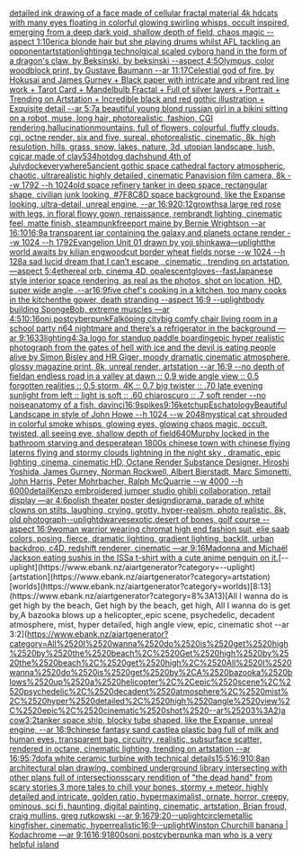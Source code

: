 [detailed ink drawing of a face made of cellular fractal material 4k hd](https://www.ebank.nz/aiartgenerator?category=detailed%2520ink%2520drawing%2520of%2520a%2520face%2520made%2520of%2520cellular%2520fractal%2520material%25204k%2520hd)[cats with many eyes floating in colorful glowing swirling whisps, occult inspired, emerging from a deep dark void, shallow depth of field, chaos magic --aspect 1:10](https://www.ebank.nz/aiartgenerator?category=cats%2520with%2520many%2520eyes%2520floating%2520in%2520colorful%2520glowing%2520swirling%2520whisps%2C%2520occult%2520inspired%2C%2520emerging%2520from%2520a%2520deep%2520dark%2520void%2C%2520shallow%2520depth%2520of%2520field%2C%2520chaos%2520magic%2520--aspect%25201%3A10)[erica blonde hair but she playing drums whilst AFL tackling an opponent](https://www.ebank.nz/aiartgenerator?category=erica%2520blonde%2520hair%2520but%2520she%2520playing%2520drums%2520whilst%2520AFL%2520tackling%2520an%2520opponent)[artstation](https://www.ebank.nz/aiartgenerator?category=artstation)[lighting](https://www.ebank.nz/aiartgenerator?category=lighting)[a technolgical scaled cyborg hand in the form of a dragon's claw, by Beksinski, by beksinski --aspect 4:5](https://www.ebank.nz/aiartgenerator?category=a%2520technolgical%2520scaled%2520cyborg%2520hand%2520in%2520the%2520form%2520of%2520a%2520dragon%27s%2520claw%2C%2520by%2520Beksinski%2C%2520by%2520beksinski%2520--aspect%25204%3A5)[Olympus, color woodblock print, by Gustave Baumann --ar 11:17](https://www.ebank.nz/aiartgenerator?category=Olympus%2C%2520color%2520woodblock%2520print%2C%2520by%2520Gustave%2520Baumann%2520--ar%252011%3A17)[Celestial god of fire, by Hokusai and James Gurney + Black paper with intricate and vibrant red line work + Tarot Card + Mandelbulb Fractal + Full of silver layers + Portrait + Trending on Artstation + Incredible black and red gothic illustration + Exquisite detail --ar 5:7](https://www.ebank.nz/aiartgenerator?category=Celestial%2520god%2520of%2520fire%2C%2520by%2520Hokusai%2520and%2520James%2520Gurney%2520%2B%2520Black%2520paper%2520with%2520intricate%2520and%2520vibrant%2520red%2520line%2520work%2520%2B%2520Tarot%2520Card%2520%2B%2520Mandelbulb%2520Fractal%2520%2B%2520Full%2520of%2520silver%2520layers%2520%2B%2520Portrait%2520%2B%2520Trending%2520on%2520Artstation%2520%2B%2520Incredible%2520black%2520and%2520red%2520gothic%2520illustration%2520%2B%2520Exquisite%2520detail%2520--ar%25205%3A7)[a beautiful young blond russian girl in a bikini sitting on a robot, muse, long hair,  photorealistic, fashion, CGI rendering,](https://www.ebank.nz/aiartgenerator?category=a%2520beautiful%2520young%2520blond%2520russian%2520girl%2520in%2520a%2520bikini%2520sitting%2520on%2520a%2520robot%2C%2520muse%2C%2520long%2520hair%2C%2520%2520photorealistic%2C%2520fashion%2C%2520CGI%2520rendering%2C)[hallucination](https://www.ebank.nz/aiartgenerator?category=hallucination)[mountains, full of flowers, colourful, fluffy clouds, cgi, octne render, six and five, sureal, photorealistic, cinematic, 8k, high resulotion, hills, grass, snow, lakes, nature, 3d, utopian landscape, lush, cgi](https://www.ebank.nz/aiartgenerator?category=mountains%2C%2520full%2520of%2520flowers%2C%2520colourful%2C%2520fluffy%2520clouds%2C%2520cgi%2C%2520octne%2520render%2C%2520six%2520and%2520five%2C%2520sureal%2C%2520photorealistic%2C%2520cinematic%2C%25208k%2C%2520high%2520resulotion%2C%2520hills%2C%2520grass%2C%2520snow%2C%2520lakes%2C%2520nature%2C%25203d%2C%2520utopian%2520landscape%2C%2520lush%2C%2520cgi)[car,made of clay](https://www.ebank.nz/aiartgenerator?category=car%2Cmade%2520of%2520clay)[534](https://www.ebank.nz/aiartgenerator?category=534)[hotdog dachshund 4th of July](https://www.ebank.nz/aiartgenerator?category=hotdog%2520dachshund%25204th%2520of%2520July)[dock](https://www.ebank.nz/aiartgenerator?category=dock)[everywhere](https://www.ebank.nz/aiartgenerator?category=everywhere)[5](https://www.ebank.nz/aiartgenerator?category=5)[ancient gothic space cathedral factory atmospheric, chaotic, ultrarealistic highly detailed, cinematic Panavision film camera, 8k --w 1792 --h 1024](https://www.ebank.nz/aiartgenerator?category=ancient%2520gothic%2520space%2520cathedral%2520factory%2520atmospheric%2C%2520chaotic%2C%2520ultrarealistic%2520highly%2520detailed%2C%2520cinematic%2520Panavision%2520film%2520camera%2C%25208k%2520--w%25201792%2520--h%25201024)[old space refinery tanker in deep space, rectangular shape, civilian junk looking, #7F8C8D space background, like the Expanse looking, ultra-detail, unreal engine, --ar 16:9](https://www.ebank.nz/aiartgenerator?category=old%2520space%2520refinery%2520tanker%2520in%2520deep%2520space%2C%2520rectangular%2520shape%2C%2520civilian%2520junk%2520looking%2C%2520%237F8C8D%2520space%2520background%2C%2520like%2520the%2520Expanse%2520looking%2C%2520ultra-detail%2C%2520unreal%2520engine%2C%2520--ar%252016%3A9)[20:12](https://www.ebank.nz/aiartgenerator?category=20%3A12)[growths](https://www.ebank.nz/aiartgenerator?category=growths)[a large red rose with legs, in floral flowy gown, renaissance, rembrandt lighting, cinematic feel, matte finish, steampunk](https://www.ebank.nz/aiartgenerator?category=a%2520large%2520red%2520rose%2520with%2520legs%2C%2520in%2520floral%2520flowy%2520gown%2C%2520renaissance%2C%2520rembrandt%2520lighting%2C%2520cinematic%2520feel%2C%2520matte%2520finish%2C%2520steampunk)[freeport maine by Bernie Wrightson --ar 16:10](https://www.ebank.nz/aiartgenerator?category=freeport%2520maine%2520by%2520Bernie%2520Wrightson%2520--ar%252016%3A10)[16:9](https://www.ebank.nz/aiartgenerator?category=16%3A9)[a transparent jar containing the galaxy,and planets octane render --w 1024 --h 1792](https://www.ebank.nz/aiartgenerator?category=a%2520transparent%2520jar%2520containing%2520the%2520galaxy%2Cand%2520planets%2520octane%2520render%2520--w%25201024%2520--h%25201792)[](https://www.ebank.nz/aiartgenerator?category=)[Evangelion Unit 01 drawn by yoji shinkawa](https://www.ebank.nz/aiartgenerator?category=Evangelion%2520Unit%252001%2520drawn%2520by%2520yoji%2520shinkawa)[—uplight](https://www.ebank.nz/aiartgenerator?category=%E2%80%94uplight)[the world awaits by kilian eng](https://www.ebank.nz/aiartgenerator?category=the%2520world%2520awaits%2520by%2520kilian%2520eng)[woodcut border wheat fields norse --w 1024 --h 128](https://www.ebank.nz/aiartgenerator?category=woodcut%2520border%2520wheat%2520fields%2520norse%2520--w%25201024%2520--h%2520128)[a sad lucid dream that I can’t escape , cinematic , trending on artstation, —aspect 5:4](https://www.ebank.nz/aiartgenerator?category=a%2520sad%2520lucid%2520dream%2520that%2520I%2520can%E2%80%99t%2520escape%2520%2C%2520cinematic%2520%2C%2520trending%2520on%2520artstation%2C%2520%E2%80%94aspect%25205%3A4)[ethereal orb, cinema 4D, opalescent](https://www.ebank.nz/aiartgenerator?category=ethereal%2520orb%2C%2520cinema%25204D%2C%2520opalescent)[gloves](https://www.ebank.nz/aiartgenerator?category=gloves)[--fast](https://www.ebank.nz/aiartgenerator?category=--fast)[Japanese style interior space rendering, as real as the photos, shot on location, HD, super wide angle ,--ar16:9](https://www.ebank.nz/aiartgenerator?category=Japanese%2520style%2520interior%2520space%2520rendering%2C%2520as%2520real%2520as%2520the%2520photos%2C%2520shot%2520on%2520location%2C%2520HD%2C%2520super%2520wide%2520angle%2520%2C--ar16%3A9)[five chef's cooking in a kitchen, too many cooks in the kitchen](https://www.ebank.nz/aiartgenerator?category=five%2520chef%27s%2520cooking%2520in%2520a%2520kitchen%2C%2520too%2520many%2520cooks%2520in%2520the%2520kitchen)[the gower, death stranding --aspect 16:9 --uplight](https://www.ebank.nz/aiartgenerator?category=the%2520gower%2C%2520death%2520stranding%2520--aspect%252016%3A9%2520--uplight)[body building SpongeBob, extreme muscles —ar 4:5](https://www.ebank.nz/aiartgenerator?category=body%2520building%2520SpongeBob%2C%2520extreme%2520muscles%2520%E2%80%94ar%25204%3A5)[10:16](https://www.ebank.nz/aiartgenerator?category=10%3A16)[oni,postcyberpunk](https://www.ebank.nz/aiartgenerator?category=oni%2Cpostcyberpunk)[Falköping city](https://www.ebank.nz/aiartgenerator?category=Falk%C3%B6ping%2520city)[big comfy chair living room  in a school party  n64 nightmare  and there’s a refrigerator in the background —ar 9:16](https://www.ebank.nz/aiartgenerator?category=big%2520comfy%2520chair%2520living%2520room%2520%2520in%2520a%2520school%2520party%2520%2520n64%2520nightmare%2520%2520and%2520there%E2%80%99s%2520a%2520refrigerator%2520in%2520the%2520background%2520%E2%80%94ar%25209%3A16)[33](https://www.ebank.nz/aiartgenerator?category=33)[lighting](https://www.ebank.nz/aiartgenerator?category=lighting)[4:3](https://www.ebank.nz/aiartgenerator?category=4%3A3)[a logo for standup paddle boarding](https://www.ebank.nz/aiartgenerator?category=a%2520logo%2520for%2520standup%2520paddle%2520boarding)[epic hyper realistic photograph from the gates of hell with ice and the devil is eating people alive by Simon Bisley and HR Giger, moody dramatic cinematic atmosphere, glossy magazine print, 8k, unreal render, artstation --ar 16:9 --no depth of field](https://www.ebank.nz/aiartgenerator?category=epic%2520hyper%2520realistic%2520photograph%2520from%2520the%2520gates%2520of%2520hell%2520with%2520ice%2520and%2520the%2520devil%2520is%2520eating%2520people%2520alive%2520by%2520Simon%2520Bisley%2520and%2520HR%2520Giger%2C%2520moody%2520dramatic%2520cinematic%2520atmosphere%2C%2520glossy%2520magazine%2520print%2C%25208k%2C%2520unreal%2520render%2C%2520artstation%2520--ar%252016%3A9%2520--no%2520depth%2520of%2520field)[an endless road in a valley at dawn :: 0.9 wide angle view :: 0.5 forgotten realities :: 0.5 storm, 4K,:: 0.7 big twister :: .70 late evening sunlight from left :: light is soft :: .60 chiaroscuro  :: .7 soft render --no noise](https://www.ebank.nz/aiartgenerator?category=an%2520endless%2520road%2520in%2520a%2520valley%2520at%2520dawn%2520%3A%3A%25200.9%2520wide%2520angle%2520view%2520%3A%3A%25200.5%2520forgotten%2520realities%2520%3A%3A%25200.5%2520storm%2C%25204K%2C%3A%3A%25200.7%2520big%2520twister%2520%3A%3A%2520.70%2520late%2520evening%2520sunlight%2520from%2520left%2520%3A%3A%2520light%2520is%2520soft%2520%3A%3A%2520.60%2520chiaroscuro%2520%2520%3A%3A%2520.7%2520soft%2520render%2520--no%2520noise)[anatomy of a fish, davinci](https://www.ebank.nz/aiartgenerator?category=anatomy%2520of%2520a%2520fish%2C%2520davinci)[16:9](https://www.ebank.nz/aiartgenerator?category=16%3A9)[spikes](https://www.ebank.nz/aiartgenerator?category=spikes)[9:16](https://www.ebank.nz/aiartgenerator?category=9%3A16)[ketchup](https://www.ebank.nz/aiartgenerator?category=ketchup)[Eschatology](https://www.ebank.nz/aiartgenerator?category=Eschatology)[Beautiful Landscape in style of John Howe --h 1024 --w 2048](https://www.ebank.nz/aiartgenerator?category=Beautiful%2520Landscape%2520in%2520style%2520of%2520John%2520Howe%2520--h%25201024%2520--w%25202048)[mystical cat shrouded in colorful smoke whisps, glowing eyes, glowing chaos magic, occult, twisted, all seeing eye, shallow depth of field](https://www.ebank.nz/aiartgenerator?category=mystical%2520cat%2520shrouded%2520in%2520colorful%2520smoke%2520whisps%2C%2520glowing%2520eyes%2C%2520glowing%2520chaos%2520magic%2C%2520occult%2C%2520twisted%2C%2520all%2520seeing%2520eye%2C%2520shallow%2520depth%2520of%2520field)[640](https://www.ebank.nz/aiartgenerator?category=640)[Murphy locked in the bathroom starving and desperate](https://www.ebank.nz/aiartgenerator?category=Murphy%2520locked%2520in%2520the%2520bathroom%2520starving%2520and%2520desperate)[an 1800s chinese town with chinese flying laterns flying and stormy clouds lightning in the night sky , dramatic, epic lighting ,cinema, cinematic HD, Octane Render Substance Designer. Hiroshi Yoshida, James Gurney, Norman Rockwell, Albert Bierstadt, Marc Simonetti, John Harris, Peter Mohrbacher, Ralph McQuarrie --w 4000 --h 6000](https://www.ebank.nz/aiartgenerator?category=an%25201800s%2520chinese%2520town%2520with%2520chinese%2520flying%2520laterns%2520flying%2520and%2520stormy%2520clouds%2520lightning%2520in%2520the%2520night%2520sky%2520%2C%2520dramatic%2C%2520epic%2520lighting%2520%2Ccinema%2C%2520cinematic%2520HD%2C%2520Octane%2520Render%2520Substance%2520Designer.%2520Hiroshi%2520Yoshida%2C%2520James%2520Gurney%2C%2520Norman%2520Rockwell%2C%2520Albert%2520Bierstadt%2C%2520Marc%2520Simonetti%2C%2520John%2520Harris%2C%2520Peter%2520Mohrbacher%2C%2520Ralph%2520McQuarrie%2520--w%25204000%2520--h%25206000)[detail](https://www.ebank.nz/aiartgenerator?category=detail)[Kenzo embroidered jumper studio ghibli collaboration, retail display —ar 4:6](https://www.ebank.nz/aiartgenerator?category=Kenzo%2520embroidered%2520jumper%2520studio%2520ghibli%2520collaboration%2C%2520retail%2520display%2520%E2%80%94ar%25204%3A6)[polish theater poster design](https://www.ebank.nz/aiartgenerator?category=polish%2520theater%2520poster%2520design)[diorama, parade of white clowns on stilts, laughing, crying, grotty, hyper-realism, photo realistic, 8k, old photograph](https://www.ebank.nz/aiartgenerator?category=diorama%2C%2520parade%2520of%2520white%2520clowns%2520on%2520stilts%2C%2520laughing%2C%2520crying%2C%2520grotty%2C%2520hyper-realism%2C%2520photo%2520realistic%2C%25208k%2C%2520old%2520photograph)[--uplight](https://www.ebank.nz/aiartgenerator?category=--uplight)[dwarves](https://www.ebank.nz/aiartgenerator?category=dwarves)[exotic,](https://www.ebank.nz/aiartgenerator?category=exotic%2C)[desert of bones, golf course --aspect 16:9](https://www.ebank.nz/aiartgenerator?category=desert%2520of%2520bones%2C%2520golf%2520course%2520--aspect%252016%3A9)[woman warrior wearing chromat high end fashion suit, elie saab colors, posing, fierce, dramatic lighting, gradient lighting, backlit, urban backdrop, c4D, redshift renderer, cinematic —ar 9:16](https://www.ebank.nz/aiartgenerator?category=woman%2520warrior%2520wearing%2520chromat%2520high%2520end%2520fashion%2520suit%2C%2520elie%2520saab%2520colors%2C%2520posing%2C%2520fierce%2C%2520dramatic%2520lighting%2C%2520gradient%2520lighting%2C%2520backlit%2C%2520urban%2520backdrop%2C%2520c4D%2C%2520redshift%2520renderer%2C%2520cinematic%2520%E2%80%94ar%25209%3A16)[Madonna and Michaël Jackson eating sushis in the ISS](https://www.ebank.nz/aiartgenerator?category=Madonna%2520and%2520Micha%C3%ABl%2520Jackson%2520eating%2520sushis%2520in%2520the%2520ISS)[a t-shirt with a cute anime penguin on it.](https://www.ebank.nz/aiartgenerator?category=a%2520t-shirt%2520with%2520a%2520cute%2520anime%2520penguin%2520on%2520it.)[--uplight](https://www.ebank.nz/aiartgenerator?category=--uplight)[artstation](https://www.ebank.nz/aiartgenerator?category=artstation)[worlds](https://www.ebank.nz/aiartgenerator?category=worlds)[8:13](https://www.ebank.nz/aiartgenerator?category=8%3A13)[All I wanna do is get high by the beach, Get high by the beach, get high, All I wanna do is get by,A bazooka blows up a helicopter,,epic scene, psychedelic, decadent atmosphere, mist, hyper detailed, high angle view, epic, cinematic shot --ar 3:2](https://www.ebank.nz/aiartgenerator?category=All%2520I%2520wanna%2520do%2520is%2520get%2520high%2520by%2520the%2520beach%2C%2520Get%2520high%2520by%2520the%2520beach%2C%2520get%2520high%2C%2520All%2520I%2520wanna%2520do%2520is%2520get%2520by%2CA%2520bazooka%2520blows%2520up%2520a%2520helicopter%2C%2Cepic%2520scene%2C%2520psychedelic%2C%2520decadent%2520atmosphere%2C%2520mist%2C%2520hyper%2520detailed%2C%2520high%2520angle%2520view%2C%2520epic%2C%2520cinematic%2520shot%2520--ar%25203%3A2)[a cow](https://www.ebank.nz/aiartgenerator?category=a%2520cow)[3:2](https://www.ebank.nz/aiartgenerator?category=3%3A2)[tanker space ship, blocky tube shaped, like the Expanse, unreal engine, --ar 16:9](https://www.ebank.nz/aiartgenerator?category=tanker%2520space%2520ship%2C%2520blocky%2520tube%2520shaped%2C%2520like%2520the%2520Expanse%2C%2520unreal%2520engine%2C%2520--ar%252016%3A9)[chinese fantasy sand castle](https://www.ebank.nz/aiartgenerator?category=chinese%2520fantasy%2520sand%2520castle)[a plastic bag full of milk and human eyes, transparent bag, circuitry, realistic, subsurface scatter, rendered in octane, cinematic lighting, trending on artstation --ar 16:9](https://www.ebank.nz/aiartgenerator?category=a%2520plastic%2520bag%2520full%2520of%2520milk%2520and%2520human%2520eyes%2C%2520transparent%2520bag%2C%2520circuitry%2C%2520realistic%2C%2520subsurface%2520scatter%2C%2520rendered%2520in%2520octane%2C%2520cinematic%2520lighting%2C%2520trending%2520on%2520artstation%2520--ar%252016%3A9)[5:7](https://www.ebank.nz/aiartgenerator?category=5%3A7)[dof](https://www.ebank.nz/aiartgenerator?category=dof)[a white ceramic turbine with technical details](https://www.ebank.nz/aiartgenerator?category=a%2520white%2520ceramic%2520turbine%2520with%2520technical%2520details)[15:5](https://www.ebank.nz/aiartgenerator?category=15%3A5)[16:9](https://www.ebank.nz/aiartgenerator?category=16%3A9)[10:8](https://www.ebank.nz/aiartgenerator?category=10%3A8)[an architectural plan drawing, combined underground library intersecting with other plans full of intersections](https://www.ebank.nz/aiartgenerator?category=an%2520architectural%2520plan%2520drawing%2C%2520combined%2520underground%2520library%2520intersecting%2520with%2520other%2520plans%2520full%2520of%2520intersections)[scary rendition of "the dead hand" from scary stories 3 more tales to chill your bones, stormy + meteor, highly detailed and intricate, golden ratio, hypermaximalist, ornate, horror, creepy, ominous, sci fi, haunting, digital painting, cinematic, artstation, Brian froud, craig mullins, greg rutkowski --ar 9:16](https://www.ebank.nz/aiartgenerator?category=scary%2520rendition%2520of%2520%22the%2520dead%2520hand%22%2520from%2520scary%2520stories%25203%2520more%2520tales%2520to%2520chill%2520your%2520bones%2C%2520stormy%2520%2B%2520meteor%2C%2520highly%2520detailed%2520and%2520intricate%2C%2520golden%2520ratio%2C%2520hypermaximalist%2C%2520ornate%2C%2520horror%2C%2520creepy%2C%2520ominous%2C%2520sci%2520fi%2C%2520haunting%2C%2520digital%2520painting%2C%2520cinematic%2C%2520artstation%2C%2520Brian%2520froud%2C%2520craig%2520mullins%2C%2520greg%2520rutkowski%2520--ar%25209%3A16)[7](https://www.ebank.nz/aiartgenerator?category=7)[9:20](https://www.ebank.nz/aiartgenerator?category=9%3A20)[--uplight](https://www.ebank.nz/aiartgenerator?category=--uplight)[circle](https://www.ebank.nz/aiartgenerator?category=circle)[metallic kingfisher. cinematic, hyperrealistic](https://www.ebank.nz/aiartgenerator?category=metallic%2520kingfisher.%2520cinematic%2C%2520hyperrealistic)[16:9](https://www.ebank.nz/aiartgenerator?category=16%3A9)[--uplight](https://www.ebank.nz/aiartgenerator?category=--uplight)[Winston Churchill banana | Kodachrome —ar 9:16](https://www.ebank.nz/aiartgenerator?category=Winston%2520Churchill%2520banana%2520%7C%2520Kodachrome%2520%E2%80%94ar%25209%3A16)[16:9](https://www.ebank.nz/aiartgenerator?category=16%3A9)[1800s](https://www.ebank.nz/aiartgenerator?category=1800s)[oni,postcyberpunk](https://www.ebank.nz/aiartgenerator?category=oni%2Cpostcyberpunk)[a man who is a very helpful island](https://www.ebank.nz/aiartgenerator?category=a%2520man%2520who%2520is%2520a%2520very%2520helpful%2520island)